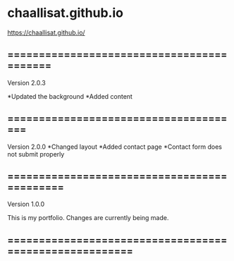 # chaallisat.github.io

https://chaallisat.github.io/
## ==========================================

Version 2.0.3

*Updated the background
*Added content
## ======================================

Version 2.0.0
*Changed layout 
*Added contact page 
*Contact form does not submit properly
## ============================================


Version 1.0.0

This is my portfolio. Changes are currently being made.
## =======================================================
